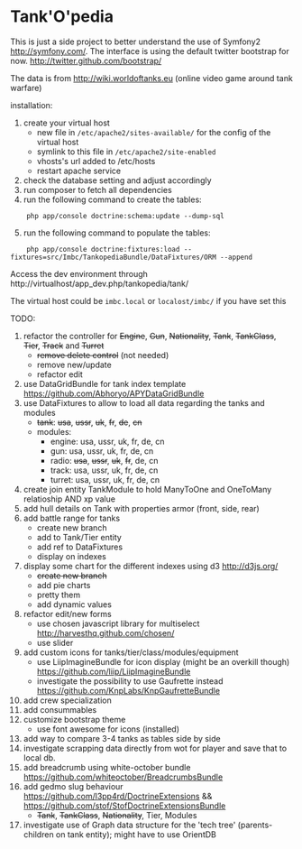 Tank'O'pedia
========================

This is just a side project to better understand the use of Symfony2 http://symfony.com/.
The interface is using the default twitter bootstrap for now. http://twitter.github.com/bootstrap/

The data is from http://wiki.worldoftanks.eu (online video game around tank warfare)

installation:

1. create your virtual host
    - new file in ```/etc/apache2/sites-available/``` for the config of the virtual host
    - symlink to this file in ```/etc/apache2/site-enabled```
    - vhosts's url added to /etc/hosts
    - restart apache service
2. check the database setting and adjust accordingly
3. run composer to fetch all dependencies
4. run the following command to create the tables:
```
    php app/console doctrine:schema:update --dump-sql
```
5. run the following command to populate the tables:
```
    php app/console doctrine:fixtures:load --fixtures=src/Imbc/TankopediaBundle/DataFixtures/ORM --append
```

Access the dev environment through http://virtualhost/app_dev.php/tankopedia/tank/

The virtual host could be ```imbc.local``` or ```localost/imbc/``` if you have set this

TODO:

1. refactor the controller for ~~Engine~~, ~~Gun~~, ~~Nationality~~, ~~Tank~~, ~~TankClass~~, ~~Tier~~, ~~Track~~ and ~~Turret~~
     - ~~remove delete control~~ (not needed)
     - remove new/update
     - refactor edit
2. use DataGridBundle for tank index template https://github.com/Abhoryo/APYDataGridBundle
3. use DataFixtures to allow to load all data regarding the tanks and modules
    - ~~tank~~: ~~usa~~, ~~ussr~~, ~~uk~~, ~~fr~~, ~~de~~, ~~cn~~
    - modules:
        * engine: usa, ussr, uk, fr, de, cn
        * gun: usa, ussr, uk, fr, de, cn
        * radio: ~~usa~~, ~~ussr~~, ~~uk~~, ~~fr~~, de, cn
        * track: usa, ussr, uk, fr, de, cn
        * turret: usa, ussr, uk, fr, de, cn
4. create join entity TankModule to hold ManyToOne and OneToMany relatioship AND xp value
5. add hull details on Tank with properties armor (front, side, rear)
6. add battle range for tanks
    - create new branch
    - add to Tank/Tier entity
    - add ref to DataFixtures
    - display on indexes
7. display some chart for the different indexes using d3 http://d3js.org/
    - ~~create new branch~~
    - add pie charts
    - pretty them
    - add dynamic values
8. refactor edit/new forms
     - use chosen javascript library for multiselect http://harvesthq.github.com/chosen/
     - use slider
9. add custom icons for tanks/tier/class/modules/equipment
     - use LiipImagineBundle for icon display (might be an overkill though) https://github.com/liip/LiipImagineBundle
     - investigate the possibility to use Gaufrette instead https://github.com/KnpLabs/KnpGaufretteBundle
10. add crew specialization
11. add consummables
12. customize bootstrap theme
    - use font awesome for icons (installed)
13. add way to compare 3-4 tanks as tables side by side
14. investigate scrapping data directly from wot for player and save that to local db.
15. add breadcrumb using white-october bundle https://github.com/whiteoctober/BreadcrumbsBundle
16. add gedmo slug behaviour https://github.com/l3pp4rd/DoctrineExtensions && https://github.com/stof/StofDoctrineExtensionsBundle
    - ~~Tank~~, ~~TankClass~~, ~~Nationality~~, Tier, Modules
17. investigate use of Graph data structure for the 'tech tree' (parents-children on tank entity); might have to use OrientDB
